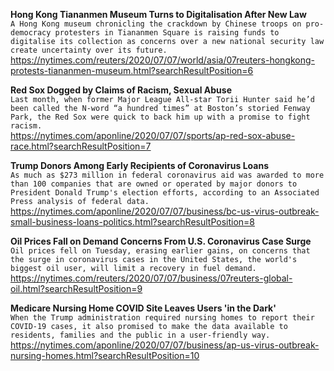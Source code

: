 **Hong Kong Tiananmen Museum Turns to Digitalisation After New Law**\
`A Hong Kong museum chronicling the crackdown by Chinese troops on pro-democracy protesters in Tiananmen Square is raising funds to digitalise its collection as concerns over a new national security law create uncertainty over its future.`\
https://nytimes.com/reuters/2020/07/07/world/asia/07reuters-hongkong-protests-tiananmen-museum.html?searchResultPosition=6

**Red Sox Dogged by Claims of Racism, Sexual Abuse**\
`Last month, when former Major League All-star Torii Hunter said he’d been called the N-word “a hundred times” at Boston’s storied Fenway Park, the Red Sox were quick to back him up with a promise to fight racism.`\
https://nytimes.com/aponline/2020/07/07/sports/ap-red-sox-abuse-race.html?searchResultPosition=7

**Trump Donors Among Early Recipients of Coronavirus Loans**\
`As much as $273 million in federal coronavirus aid was awarded to more than 100 companies that are owned or operated by major donors to President Donald Trump's election efforts, according to an Associated Press analysis of federal data.`\
https://nytimes.com/aponline/2020/07/07/business/bc-us-virus-outbreak-small-business-loans-politics.html?searchResultPosition=8

**Oil Prices Fall on Demand Concerns From U.S. Coronavirus Case Surge**\
`Oil prices fell on Tuesday, erasing earlier gains, on concerns that the surge in coronavirus cases in the United States, the world's biggest oil user, will limit a recovery in fuel demand.   `\
https://nytimes.com/reuters/2020/07/07/business/07reuters-global-oil.html?searchResultPosition=9

**Medicare Nursing Home COVID Site Leaves Users 'in the Dark'**\
`When the Trump administration required nursing homes to report their COVID-19 cases, it also promised to make the data available to residents, families and the public in a user-friendly way.`\
https://nytimes.com/aponline/2020/07/07/business/ap-us-virus-outbreak-nursing-homes.html?searchResultPosition=10

